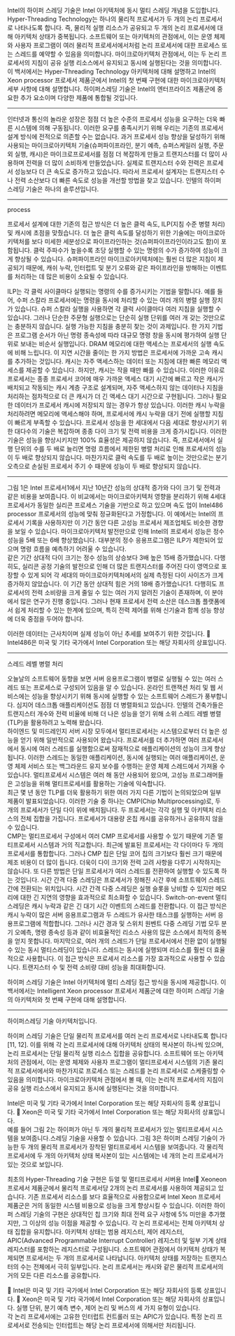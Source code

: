 Intel의 하이퍼 스레딩 기술은 Intel 아키텍처에 동시 멀티 스레딩 개념을 도입합니다.  Hyper-Threading Technology는 하나의 물리적 프로세서가 두 개의 논리 프로세서로 나타나도록 합니다. 즉, 물리적 실행 리소스가 공유되고 두 개의 논리 프로세서에 대해 아키텍처 상태가 중복됩니다.  소프트웨어 또는 아키텍처의 관점에서, 이는 운영 체제와 사용자 프로그램이 여러 물리적 프로세서에서처럼 논리 프로세서에 대한 프로세스 또는 스레드를 예약할 수 있음을 의미합니다.  마이크로아키텍처 관점에서, 이는 두 논리 프로세서의 지침이 공유 실행 리소스에서 유지되고 동시에 실행된다는 것을 의미합니다.  
이 백서에서는 Hyper-Threading Technology 아키텍처에 대해 설명하고 Intel의 Xeon processor 프로세서 제품군에서 Intel의 첫 번째 구현에 대한 마이크로아키텍처 세부 사항에 대해 설명합니다.  하이퍼스레딩 기술은 Intel의 엔터프라이즈 제품군에 중요한 추가 요소이며 다양한 제품에 통합될 것입니다.



***

인터넷과 통신의 놀라운 성장은 점점 더 높은 수준의 프로세서 성능을 요구하는 더욱 빠른 시스템에 의해 구동됩니다.  이러한 요구를 충족시키기 위해 우리는 기존의 프로세서 설계 방식에 전적으로 의존할 수는 없습니다.  과거 프로세서 성능 향상을 달성하기 위해 사용되는 마이크로아키텍처 기술(슈퍼파이프라인, 분기 예측, 슈퍼스케일러 실행, 주문 외 실행, 캐시)은 마이크로프로세서를 점점 더 복잡하게 만들고 트랜지스터를 더 많이 사용하며 전력을 더 많이 소비하게 만들었습니다.  실제로 트랜지스터 수와 전력은 프로세서 성능보다 더 큰 속도로 증가하고 있습니다.  따라서 프로세서 설계자는 트랜지스터 수나 전력 소산보다 더 빠른 속도로 성능을 개선할 방법을 찾고 있습니다.  인텔의 하이퍼 스레딩 기술은 하나의 솔루션입니다.

***

process



프로세서 설계에 대한 기존의 접근 방식은 더 높은 클럭 속도, ILP(지침 수준 병렬 처리) 및 캐시에 초점을 맞췄습니다.  더 높은 클럭 속도를 달성하기 위한 기술에는 마이크로아키텍처를 보다 미세한 세분성으로 파이프라인하는 것(슈퍼파이프라인이라고도 함)이 포함됩니다.  클럭 주파수가 높을수록 초당 실행할 수 있는 명령의 수가 증가하여 성능이 크게 향상될 수 있습니다.  슈퍼파이프라인 마이크로아키텍처에는 훨씬 더 많은 지침이 제공되기 때문에, 캐쉬 누락, 인터럽트 및 분기 오류와 같은 파이프라인을 방해하는 이벤트를 처리하는 데 많은 비용이 소요될 수 있습니다.

ILP는 각 클럭 사이클마다 실행되는 명령의 수를 증가시키는 기법을 말합니다.  예를 들어, 수퍼 스칼라 프로세서에는 명령을 동시에 처리할 수 있는 여러 개의 병렬 실행 장치가 있습니다.  슈퍼 스칼라 실행을 사용하면 각 클럭 사이클마다 여러 지침을 실행할 수 있습니다.  그러나 단순한 주문형 실행으로는 단순히 실행 단위를 여러 개 갖는 것만으로는 충분하지 않습니다.  실행 가능한 지침을 충분히 찾는 것이 과제입니다.  한 가지 기법은 프로그램 순서가 아닌 명령 종속성에 따라 대규모 명령 창을 동시에 평가하여 실행 단위로 보내는 비순서 실행입니다. 
DRAM 메모리에 대한 액세스는 프로세서의 실행 속도에 비해 느립니다.  이 지연 시간을 줄이는 한 가지 방법은 프로세서에 가까운 고속 캐시를 추가하는 것입니다.  캐시는 자주 액세스하는 데이터 또는 지침에 대한 빠른 메모리 액세스를 제공할 수 있습니다.  하지만, 캐시는 작을 때만 빠를 수 있습니다.  이러한 이유로 프로세서는 종종 프로세서 코어에 매우 가까운 액세스 대기 시간에 빠르고 작은 캐시가 배치되고 작동되는 캐시 계층 구조로 설계되며, 자주 액세스하지 않는 데이터나 지침을 처리하는 점차적으로 더 큰 캐시가 더 긴 액세스 대기 시간으로 구현됩니다.  그러나 필요한 데이터가 프로세서 캐시에 저장되지 않는 경우가 항상 있습니다.  이러한 캐시 누락을 처리하려면 메모리에 액세스해야 하며, 프로세서에 캐시 누락을 대기 전에 실행할 지침이 빠르게 부족할 수 있습니다. 
프로세서 성능을 한 세대에서 다음 세대로 향상시키기 위한 대다수의 기술은 복잡하며 종종 다이 크기 및 전력 비용을 크게 증가시킵니다.  이러한 기술은 성능을 향상시키지만 100% 효율성은 제공하지 않습니다. 즉, 프로세서에서 실행 단위의 수를 두 배로 늘리면 명령 흐름에서 제한된 병렬 처리로 인해 프로세서의 성능이 두 배로 향상되지 않습니다.  마찬가지로 클럭 속도를 두 배로 높이는 것만으로는 분기 오측으로 손실된 프로세서 주기 수 때문에 성능이 두 배로 향상되지 않습니다.

***

그림 1은 Intel 프로세서1에서 지난 10년간 성능의 상대적 증가와 다이 크기 및 전력과 같은 비용을 보여줍니다.  이 비교에서는 마이크로아키텍처 영향을 분리하기 위해 4세대 프로세서가 동일한 실리콘 프로세스 기술을 기반으로 하고 있으며 속도 업이 Intel486 processor 프로세서의 성능에 맞춰 정규화된다고 가정합니다.  이 예에서는 Intel의 프로세서 기록을 사용하지만 이 기간 동안 다른 고성능 프로세서 제조업체도 비슷한 경향을 보일 수 있습니다.  마이크로아키텍처 발전만으로 인해 Intel의 프로세서 성능은 정수 성능을 5배 또는 6배 향상했습니다.  대부분의 정수 응용프로그램은 ILP가 제한되어 있으며 명령 흐름을 예측하기 어려울 수 있습니다.  
같은 기간 상대적 다이 크기는 정수 성능의 상승보다 3배 높은 15배 증가했습니다.  다행히도, 실리콘 공정 기술의 발전으로 인해 더 많은 트랜지스터를 주어진 다이 영역으로 포장할 수 있게 되어 각 세대의 마이크로아키텍처에서의 실제 측정된 다이 사이즈가 크게 증가하지 않았습니다. 
이 기간 동안 상대적 힘은 거의 18배 증가했습니다1.  다행히도 프로세서의 전력 소비량을 크게 줄일 수 있는 여러 가지 알려진 기술이 존재하며, 이 분야에서 많은 연구가 진행 중입니다.  그러나 현재 프로세서 전력 소산은 데스크톱 플랫폼에서 쉽게 처리할 수 있는 한계에 있으며, 특히 전력 제어를 위해 신기술과 함께 성능 향상에 더욱 중점을 두어야 합니다.

이러한 데이터는 근사치이며 실제 성능이 아닌 추세를 보여주기 위한 것입니다. 

 Intel486은 미국 및 기타 국가에서 Intel Corporation 또는 해당 자회사의 상표입니다.

***

스레드 레벨 병렬 처리

오늘날의 소프트웨어 동향을 보면 서버 응용프로그램이 병렬로 실행될 수 있는 여러 스레드 또는 프로세스로 구성되어 있음을 알 수 있습니다.  온라인 트랜잭션 처리 및 웹 서비스에는 성능을 향상시키기 위해 동시에 실행할 수 있는 소프트웨어 스레드가 풍부합니다.  심지어 데스크톱 애플리케이션도 점점 더 병렬화되고 있습니다.  인텔의 건축가들은 트랜지스터 개수와 전력 비율에 비해 더 나은 성능을 얻기 위해 소위 스레드 레벨 병렬(TLP)을 활용하려고 노력해 왔습니다.   
하이엔드 및 미드레인지 서버 시장 모두에서 멀티프로세서는 시스템으로부터 더 높은 성능을 얻기 위해 일반적으로 사용되어 왔습니다.  프로세서를 더 추가하면 여러 프로세서에서 동시에 여러 스레드를 실행함으로써 잠재적으로 애플리케이션의 성능이 크게 향상됩니다.  이러한 스레드는 동일한 애플리케이션, 동시에 실행되는 여러 애플리케이션, 운영 체제 서비스 또는 백그라운드 유지 보수를 수행하는 운영 체제 스레드에서 가져올 수 있습니다.  멀티프로세서 시스템은 여러 해 동안 사용되어 왔으며, 고성능 프로그래머들은 고성능을 위해 멀티프로세서를 활용하는 기술에 익숙합니다.   
최근 몇 년 동안 TLP를 더욱 활용하기 위한 여러 가지 다른 기법이 논의되었으며 일부 제품이 발표되었습니다.  이러한 기술 중 하나는 CMP(Chip Multiprocessing)로, 두 개의 프로세서가 단일 다이 위에 배치됩니다.  두 프로세서는 각각 실행 및 아키텍처 리소스의 전체 집합을 가집니다.  프로세서가 대용량 온칩 캐시를 공유하거나 공유하지 않을 수 있습니다.  
CMP는 멀티프로세서 구성에서 여러 CMP 프로세서를 사용할 수 있기 때문에 기존 멀티프로세서 시스템과 거의 직교합니다.  최근에 발표된 프로세서는 각 다이마다 두 개의 프로세서를 통합합니다.  그러나 CMP 칩은 단일 코어 칩의 크기보다 훨씬 크기 때문에 제조 비용이 더 많이 듭니다. 더욱이 다이 크기와 전력 고려 사항을 다루기 시작하지는 않습니다. 
또 다른 방법은 단일 프로세서가 여러 스레드를 전환하여 실행할 수 있도록 하는 것입니다.  시간 간격 다중 스레딩은 프로세서가 정해진 시간 후에 소프트웨어 스레드 간에 전환되는 위치입니다.  시간 간격 다중 스레딩은 실행 슬롯을 낭비할 수 있지만 메모리에 대한 긴 지연의 영향을 효과적으로 최소화할 수 있습니다.  Switch-on-event 멀티스레딩은 캐시 누락과 같은 긴 대기 시간 이벤트의 스레드를 전환합니다.  이 접근 방식은 캐시 누락이 많은 서버 응용프로그램과 두 스레드가 유사한 태스크를 실행하는 서버 응용프로그램에 적합합니다.  그러나 시간 경과 및 스위치 원벤트 다중 스레딩 기법 모두 분기 오예측, 명령 종속성 등과 같이 비효율적인 리소스 사용의 많은 소스에서 최적의 중복을 얻지 못합니다. 
마지막으로, 여러 개의 스레드가 단일 프로세서에서 전환 없이 실행될 수 있는 동시 멀티스레딩이 있습니다.  스레드는 동시에 실행되며 리소스를 훨씬 더 효율적으로 사용합니다.  이 접근 방식은 프로세서 리소스를 가장 효과적으로 사용할 수 있습니다. 트랜지스터 수 및 전력 소비량 대비 성능을 최대화합니다. 

하이퍼 스레딩 기술은 Intel 아키텍처에 멀티 스레딩 접근 방식을 동시에 제공합니다.  이 백서에서는 Intelligent Xeon processor 프로세서 제품군에 대한 하이퍼 스레딩 기술의 아키텍처와 첫 번째 구현에 대해 설명합니다.

***

하이퍼스레딩 기술 아키텍처입니다.



하이퍼 스레딩 기술은 단일 물리적 프로세서를 여러 논리 프로세서로 나타내도록 합니다 [11, 12].  이를 위해 각 논리 프로세서에 대해 아키텍처 상태의 복사본이 하나씩 있으며, 논리 프로세서는 단일 물리적 실행 리소스 집합을 공유합니다.  소프트웨어 또는 아키텍처의 관점에서, 이는 운영 체제와 사용자 프로그램이 멀티프로세서 시스템의 기존 물리적 프로세서에서와 마찬가지로 프로세스 또는 스레드를 논리 프로세서로 스케줄링할 수 있음을 의미합니다.  마이크로아키텍처 관점에서 볼 때, 이는 논리적 프로세서의 지침이 공유 실행 리소스에서 유지되고 동시에 실행된다는 것을 의미합니다.

Intel은 미국 및 기타 국가에서 Intel Corporation 또는 해당 자회사의 등록 상표입니다. 

Xeon은 미국 및 기타 국가에서 Intel Corporation 또는 해당 자회사의 상표입니다.  
예를 들어 그림 2는 하이퍼가 아닌 두 개의 물리적 프로세서가 있는 멀티프로세서 시스템을 보여줍니다.스레딩 기술을 사용할 수 있습니다.  그림 3은 하이퍼 스레딩 기술이 가능한 두 개의 물리적 프로세서가 장착된 멀티프로세서 시스템을 보여줍니다.  각 물리적 프로세서에 두 개의 아키텍처 상태 복사본이 있는 시스템에는 네 개의 논리 프로세서가 있는 것으로 보입니다.

최초의 Hyper-Threading 기술 구현은 듀얼 및 멀티프로세서 서버용 Intel Xeoneon 프로세서 제품군에서 물리적 프로세서당 2개의 논리 프로세서를 사용하여 제공되고 있습니다.  기존 프로세서 리소스를 보다 효율적으로 사용함으로써 Intel Xeon 프로세서 제품군은 거의 동일한 시스템 비용으로 성능을 크게 향상시킬 수 있습니다.  이러한 하이퍼 스레딩 기술의 구현은 상대적인 칩 크기와 최대 전력 요구 사항에 5% 미만을 추가했지만, 그 이상의 성능 이점을 제공할 수 있습니다. 
각 논리 프로세서는 전체 아키텍처 상태 집합을 유지합니다.  아키텍처 상태는 범용 레지스터, 제어 레지스터, APIC(Advanced Programmable Interrupt Controller) 레지스터 및 일부 기계 상태 레지스터를 포함하는 레지스터로 구성됩니다.  소프트웨어 관점에서 아키텍처 상태가 복제되면 프로세서는 두 개의 프로세서로 나타납니다.  아키텍처 상태를 저장하는 트랜지스터의 수는 전체에서 극히 일부입니다.  논리 프로세서는 캐시와 같은 물리적 프로세서의 거의 모든 다른 리소스를 공유합니다. 
                                                          

 Intel은 미국 및 기타 국가에서 Intel Corporation 또는 해당 자회사의 등록 상표입니다. 

 Xeon은 미국 및 기타 국가에서 Intel Corporation 또는 해당 자회사의 상표입니다. 실행 단위, 분기 예측 변수, 제어 논리 및 버스의 세 가지 유형이 있습니다.   
각 논리 프로세서에는 고유한 인터럽트 컨트롤러 또는 APIC가 있습니다.  특정 논리 프로세서로 전송되는 인터럽트는 해당 논리 프로세서에 의해서만 처리됩니다.